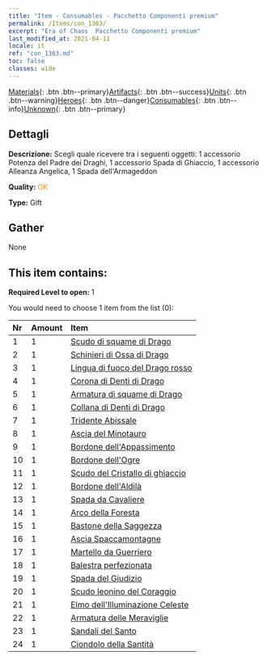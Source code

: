 ```yaml
---
title: "Item - Consumables - Pacchetto Componenti premium"
permalink: /Items/con_1363/
excerpt: "Era of Chaos  Pacchetto Componenti premium"
last_modified_at: 2021-04-11
locale: it
ref: "con_1363.md"
toc: false
classes: wide
---
```

 [Materials](/it/Items/){: .btn .btn--primary}[Artifacts](/it/Items/Artifacts/){: .btn .btn--success}[Units](/it/Items/Units/){: .btn .btn--warning}[Heroes](/it/Items/Heroes/){: .btn .btn--danger}[Consumables](/it/Items/Consumables/){: .btn .btn--info}[Unknown](/it/Items/Unknown/){: .btn .btn--primary}

## Dettagli
 **Descrizione:** Scegli quale ricevere tra i seguenti oggetti: 1 accessorio Potenza del Padre dei Draghi, 1 accessorio Spada di Ghiaccio, 1 accessorio Alleanza Angelica, 1 Spada dell'Armageddon

 **Quality:** <span style="color: #FF8C00">OK</span>

 **Type:** Gift

## Gather

  None

## This item contains:

 **Required Level to open:** 1

 You would need to choose 1 item from the list (0):

  | Nr | Amount |     Item    |
  |:---|:-------|:------------|
  | 1 | 1 | [Scudo di squame di Drago](/it/Items/art_144/) | 
  | 2 | 1 | [Schinieri di Ossa di Drago](/it/Items/art_145/) | 
  | 3 | 1 | [Lingua di fuoco del Drago rosso](/it/Items/art_146/) | 
  | 4 | 1 | [Corona di Denti di Drago](/it/Items/art_147/) | 
  | 5 | 1 | [Armatura di squame di Drago](/it/Items/art_148/) | 
  | 6 | 1 | [Collana di Denti di Drago](/it/Items/art_149/) | 
  | 7 | 1 | [Tridente Abissale](/it/Items/art_160/) | 
  | 8 | 1 | [Ascia del Minotauro](/it/Items/art_161/) | 
  | 9 | 1 | [Bordone dell'Appassimento](/it/Items/art_162/) | 
  | 10 | 1 | [Bordone dell'Ogre](/it/Items/art_163/) | 
  | 11 | 1 | [Scudo del Cristallo di ghiaccio](/it/Items/art_164/) | 
  | 12 | 1 | [Bordone dell'Aldilà](/it/Items/art_165/) | 
  | 13 | 1 | [Spada da Cavaliere](/it/Items/art_166/) | 
  | 14 | 1 | [Arco della Foresta](/it/Items/art_167/) | 
  | 15 | 1 | [Bastone della Saggezza](/it/Items/art_168/) | 
  | 16 | 1 | [Ascia Spaccamontagne](/it/Items/art_169/) | 
  | 17 | 1 | [Martello da Guerriero](/it/Items/art_170/) | 
  | 18 | 1 | [Balestra perfezionata](/it/Items/art_171/) | 
  | 19 | 1 | [Spada del Giudizio](/it/Items/art_150/) | 
  | 20 | 1 | [Scudo leonino del Coraggio](/it/Items/art_151/) | 
  | 21 | 1 | [Elmo dell'Illuminazione Celeste](/it/Items/art_152/) | 
  | 22 | 1 | [Armatura delle Meraviglie](/it/Items/art_153/) | 
  | 23 | 1 | [Sandali del Santo](/it/Items/art_154/) | 
  | 24 | 1 | [Ciondolo della Santità](/it/Items/art_155/) | 
